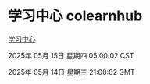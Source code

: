 # 学习中心 colearnhub
[学习中心](http://219.139.196.10:56308/colearnhub/)

2025年 05月 15日 星期四 05:00:02 CST

2025年 05月 14日 星期三 21:00:02 GMT
